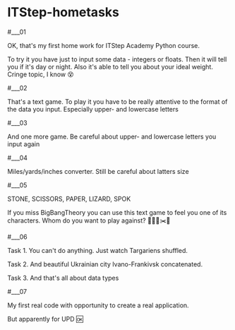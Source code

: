 # ITStep-hometasks

#___01

OK, that's my first home work for ITStep Academy Python course.

To try it you have just to input some data - integers or floats.
Then it will tell you if it's day or night.
Also it's able to tell you about your ideal weight. Cringe topic, I know :dizzy_face:

#___02

That's a text game. To play it you have to be really attentive to the format of the data 
you input. Especially upper- and lowercase letters

#___03

And one more game. Be careful about upper- and lowercase letters you input again

#___04

Miles/yards/inches converter. Still be careful about latters size

#___05

STONE, SCISSORS, PAPER, LIZARD, SPOK

If you miss BigBangTheory you can use this text game to feel you one of its characters.
Whom do you want to play against? :scroll::snake::new_moon::scissors::bust_in_silhouette:

#___06

Task 1. You can't do anything. Just watch Targariens shuffled.

Task 2. And beautiful Ukrainian city Ivano-Frankivsk concatenated.

Task 3. And that's all about data types

#___07

My first real code with opportunity to create a real application.

But apparently for UPD :ok:
